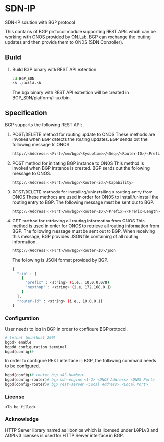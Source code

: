 SDN-IP
======

SDN-IP solution with BGP protocol

This contains of BGP protocol module supporting REST APIs whcih can be working with ONOS provided by ON.Lab. BGP can exchange the routing updates and then provide them to ONOS (SDN Controller).

## Build

1. Build BGP binary with REST API extention
   ```sh
   cd BGP_SDN
   sh ./Build.sh
   ```

   The bgp binary with REST API extention will be created in BGP_SDN/platform/linux/bin.
   
## Specification

BGP supports the following REST APIs.

1. POST/DELETE method for routing update to ONOS
   These methods are invoked when BGP detects the routing updates. BGP sends out the following message to ONOS.
   ```sh
   http://<Address>:<Port>/wm/bgp/<Sysuptime>/<Seq>/<Router-ID>/<Prefix>/<Prefix-Length>/<Nexthop>
   ```

2. POST method for initiating BGP instance to ONOS
   This method is invoked when BGP instance is created. BGP sends out the following message to ONOS.
   ```sh
   http://<Address>:<Port>/wm/bgp/<Router-id>/<Capability>

3. POST/DELETE methods for installing/uninstalling a routing entry from ONOS
   These methods are used in order for ONOS to install/uninstall the routing entry to BGP. The following message must be sent out to BGP.
   ```sh
   http://<Address>:<Port>/wm/bgp/<Router-ID>/<Prefix>/<Prefix-Length>/<Nexthop>
   ```

4. GET method for retrieving all routing information from ONOS
   This method is used in order for ONOS to retrieve all routing information from BGP. The following message must be sent out to BGP. When receiving this message, BGP provides JSON file containing of all routing information.
   ```sh
   http://<Address>:<Port>/wm/bgp/<Router-ID>/json
   ```
   The following is JSON format provided by BGP.
   ```sh
   {
     "rib" : [
       {
         "prefix" : <string> (i.e., 10.0.0.0/8)
         "nexthop" : <string> (i.e, 172.168.0.1)
       }
     ],
     "router-id" : <string> (i.e., 10.0.0.1)
   }
   ```

### Configuration

  User needs to log in BGP in order to configure BGP protocol.
  ```sh
  # telnet localhost 2605
  bgpd> enable
  bgpd# configuration terminal
  bgpd(config)#
  ```

  In order to configure REST interface in BGP, the following command needs to be configured.
  ```sh
  bgpd(config)# router bgp <AS-Number>
  bgpd(config-router)# bgp sdn-engine <1-2> <ONOS Address> <ONOS Port>
  bgpd(config-router)# bgp rest-server <Local Address> <Local Port>
  ```
### License
    <To be filled>
    
### Acknowledge
  HTTP Server library named as libonion which is licensed under LGPLv3 and AGPLv3 licenses is used for HTTP Server interface in BGP. 
  
